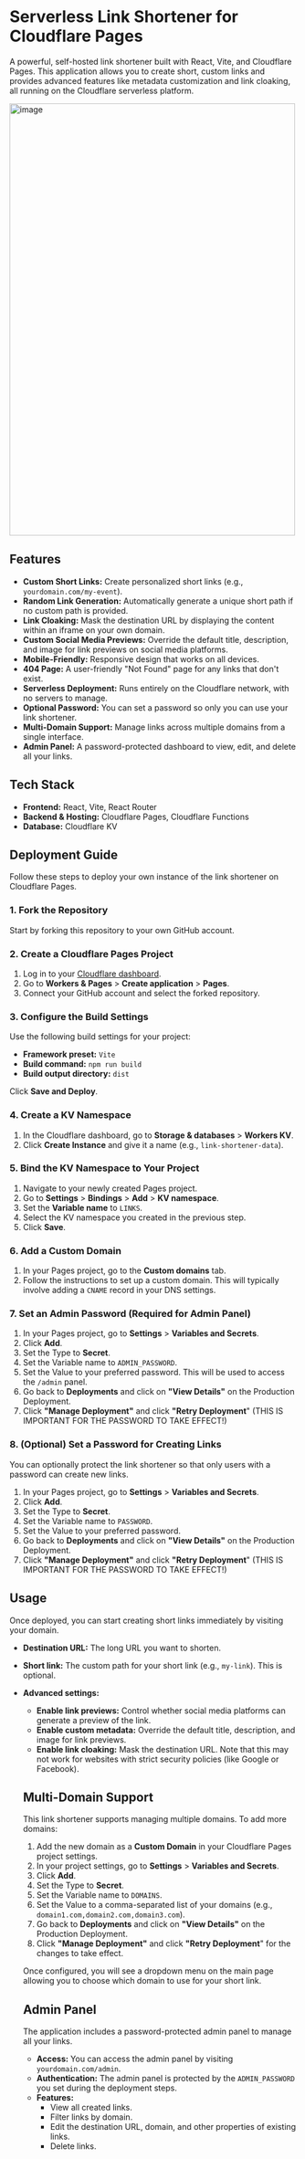 # Serverless Link Shortener for Cloudflare Pages

A powerful, self-hosted link shortener built with React, Vite, and Cloudflare Pages. This application allows you to create short, custom links and provides advanced features like metadata customization and link cloaking, all running on the Cloudflare serverless platform.

<img width="500" height="757" alt="image" src="https://github.com/user-attachments/assets/5982c6ee-d5fd-43f9-b283-e0b23d27a116" />

## Features

- **Custom Short Links:** Create personalized short links (e.g., `yourdomain.com/my-event`).
- **Random Link Generation:** Automatically generate a unique short path if no custom path is provided.
- **Link Cloaking:** Mask the destination URL by displaying the content within an iframe on your own domain.
- **Custom Social Media Previews:** Override the default title, description, and image for link previews on social media platforms.
- **Mobile-Friendly:** Responsive design that works on all devices.
- **404 Page:** A user-friendly "Not Found" page for any links that don't exist.
- **Serverless Deployment:** Runs entirely on the Cloudflare network, with no servers to manage.
- **Optional Password:** You can set a password so only you can use your link shortener.
- **Multi-Domain Support:** Manage links across multiple domains from a single interface.
- **Admin Panel:** A password-protected dashboard to view, edit, and delete all your links.

## Tech Stack

- **Frontend:** React, Vite, React Router
- **Backend & Hosting:** Cloudflare Pages, Cloudflare Functions
- **Database:** Cloudflare KV

## Deployment Guide

Follow these steps to deploy your own instance of the link shortener on Cloudflare Pages.

### 1. Fork the Repository

Start by forking this repository to your own GitHub account.

### 2. Create a Cloudflare Pages Project

1.  Log in to your [Cloudflare dashboard](https://dash.cloudflare.com).
2.  Go to **Workers & Pages** > **Create application** > **Pages**.
3.  Connect your GitHub account and select the forked repository.

### 3. Configure the Build Settings

Use the following build settings for your project:

- **Framework preset:** `Vite`
- **Build command:** `npm run build`
- **Build output directory:** `dist`

Click **Save and Deploy**.

### 4. Create a KV Namespace

1.  In the Cloudflare dashboard, go to **Storage & databases** > **Workers KV**.
2.  Click **Create Instance** and give it a name (e.g., `link-shortener-data`).

### 5. Bind the KV Namespace to Your Project

1.  Navigate to your newly created Pages project.
2.  Go to **Settings** > **Bindings** > **Add** > **KV namespace**.
3.  Set the **Variable name** to `LINKS`.
4.  Select the KV namespace you created in the previous step.
5.  Click **Save**.

### 6. Add a Custom Domain

1.  In your Pages project, go to the **Custom domains** tab.
2.  Follow the instructions to set up a custom domain. This will typically involve adding a `CNAME` record in your DNS settings.

### 7. Set an Admin Password (Required for Admin Panel)
1.  In your Pages project, go to **Settings** > **Variables and Secrets**.
2.  Click **Add**.
3.  Set the Type to **Secret**.
4.  Set the Variable name to `ADMIN_PASSWORD`.
5.  Set the Value to your preferred password. This will be used to access the `/admin` panel.
6.  Go back to **Deployments** and click on **"View Details"** on the Production Deployment.
7.  Click **"Manage Deployment"** and click **"Retry Deployment**" (THIS IS IMPORTANT FOR THE PASSWORD TO TAKE EFFECT!)

### 8. (Optional) Set a Password for Creating Links
You can optionally protect the link shortener so that only users with a password can create new links.
1.  In your Pages project, go to **Settings** > **Variables and Secrets**.
2.  Click **Add**.
3.  Set the Type to **Secret**.
4.  Set the Variable name to `PASSWORD`.
5.  Set the Value to your preferred password.
6.  Go back to **Deployments** and click on **"View Details"** on the Production Deployment.
7.  Click **"Manage Deployment"** and click **"Retry Deployment**" (THIS IS IMPORTANT FOR THE PASSWORD TO TAKE EFFECT!)

## Usage

Once deployed, you can start creating short links immediately by visiting your domain.

- **Destination URL:** The long URL you want to shorten.
- **Short link:** The custom path for your short link (e.g., `my-link`). This is optional.
- **Advanced settings:**
    - **Enable link previews:** Control whether social media platforms can generate a preview of the link.
    - **Enable custom metadata:** Override the default title, description, and image for link previews.
    - **Enable link cloaking:** Mask the destination URL. Note that this may not work for websites with strict security policies (like Google or Facebook).
    
    ## Multi-Domain Support
    
    This link shortener supports managing multiple domains. To add more domains:
    
    1.  Add the new domain as a **Custom Domain** in your Cloudflare Pages project settings.
    2.  In your project settings, go to **Settings** > **Variables and Secrets**.
    3.  Click **Add**.
    4.  Set the Type to **Secret**.
    5.  Set the Variable name to `DOMAINS`.
    6.  Set the Value to a comma-separated list of your domains (e.g., `domain1.com,domain2.com,domain3.com`).
    7.  Go back to **Deployments** and click on **"View Details"** on the Production Deployment.
    8.  Click **"Manage Deployment"** and click **"Retry Deployment**" for the changes to take effect.
    
    Once configured, you will see a dropdown menu on the main page allowing you to choose which domain to use for your short link.
    
    ## Admin Panel
    
    The application includes a password-protected admin panel to manage all your links.
    
    -   **Access:** You can access the admin panel by visiting `yourdomain.com/admin`.
    -   **Authentication:** The admin panel is protected by the `ADMIN_PASSWORD` you set during the deployment steps.
    -   **Features:**
        -   View all created links.
        -   Filter links by domain.
        -   Edit the destination URL, domain, and other properties of existing links.
        -   Delete links.
